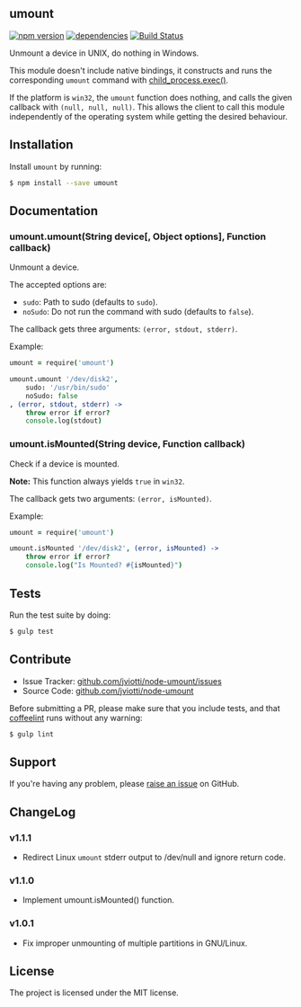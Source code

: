 umount
------

[![npm version](https://badge.fury.io/js/umount.svg)](http://badge.fury.io/js/umount)
[![dependencies](https://david-dm.org/jviotti/node-umount.png)](https://david-dm.org/jviotti/node-umount.png)
[![Build Status](https://travis-ci.org/jviotti/node-umount.svg?branch=master)](https://travis-ci.org/jviotti/node-umount)

Unmount a device in UNIX, do nothing in Windows.

This module doesn't include native bindings, it constructs and runs the
corresponding `umount` command with [child_process.exec()](https://nodejs.org/api/child_process.html#child_process_child_process_exec_command_options_callback).

If the platform is `win32`, the `umount` function does nothing, and calls the given callback with `(null, null, null)`. This allows the client to call this module independently of the operating system while getting the desired behaviour.

Installation
------------

Install `umount` by running:

```sh
$ npm install --save umount
```

Documentation
-------------

### umount.umount(String device[, Object options], Function callback)

Unmount a device.

The accepted options are:

- `sudo`: Path to sudo (defaults to `sudo`).
- `noSudo`: Do not run the command with sudo (defaults to `false`).

The callback gets three arguments: `(error, stdout, stderr)`.

Example:

```coffee
umount = require('umount') 

umount.umount '/dev/disk2',
	sudo: '/usr/bin/sudo'
	noSudo: false
, (error, stdout, stderr) ->
	throw error if error?
	console.log(stdout)
```

### umount.isMounted(String device, Function callback)

Check if a device is mounted.

**Note:** This function always yields `true` in `win32`.

The callback gets two arguments: `(error, isMounted)`.

Example:

```coffee
umount = require('umount') 

umount.isMounted '/dev/disk2', (error, isMounted) ->
	throw error if error?
	console.log("Is Mounted? #{isMounted}")
```

Tests
-----

Run the test suite by doing:

```sh
$ gulp test
```

Contribute
----------

- Issue Tracker: [github.com/jviotti/node-umount/issues](https://github.com/jviotti/node-umount/issues)
- Source Code: [github.com/jviotti/node-umount](https://github.com/jviotti/node-umount)

Before submitting a PR, please make sure that you include tests, and that [coffeelint](http://www.coffeelint.org/) runs without any warning:

```sh
$ gulp lint
```

Support
-------

If you're having any problem, please [raise an issue](https://github.com/jviotti/node-umount/issues/new) on GitHub.

ChangeLog
---------

### v1.1.1

- Redirect Linux `umount` stderr output to /dev/null and ignore return code.

### v1.1.0

- Implement umount.isMounted() function.

### v1.0.1

- Fix improper unmounting of multiple partitions in GNU/Linux.

License
-------

The project is licensed under the MIT license.
